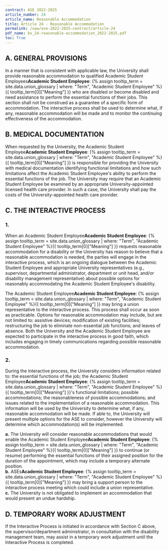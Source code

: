 ```yaml
---
contract: ASE 2022-2025
article_number: 24
article_name: Reasonable Accommodation 
title: Article 24 - Reasonable Accommodation 
permalink: /uaw/ase-2022-2025-contract/article-24
pdf_name: bx_24-reasonable-accommodation_2022-2025.pdf
toc: True
---
```



## A. GENERAL PROVISIONS

In a manner that is consistent with applicable law, the University shall provide reasonable accommodation to qualified <span class="tooltip">Academic Student Employees<span class="tooltip-text"><b>Academic Student Employee</b>: {% assign tooltip_term = site.data.union_glossary | where: "Term", "Academic Student Employee" %}{{ tooltip_term[0]["Meaning"] }}</span></span> who are disabled or become disabled and need assistance to perform the essential functions of their jobs. This section shall not be construed as a guarantee of a specific form of accommodation. The interactive process shall be used to determine what, if any, reasonable accommodation will be made and to monitor the continuing effectiveness of the accommodation.

## B. MEDICAL DOCUMENTATION

When requested by the University, the <span class="tooltip">Academic Student Employee<span class="tooltip-text"><b>Academic Student Employee</b>: {% assign tooltip_term = site.data.union_glossary | where: "Term", "Academic Student Employee" %}{{ tooltip_term[0]["Meaning"] }}</span></span> is responsible for providing the University with medical documentation identifying functional limitations and how such limitations affect the Academic Student Employee's ability to perform the essential functions of the job. The University may require that an Academic Student Employee be examined by an appropriate University-appointed licensed health care provider. In such a case, the University shall pay the costs of the University-appointed health care provider.

## C. THE INTERACTIVE PROCESS

### 1.  
When an <span class="tooltip">Academic Student Employee<span class="tooltip-text"><b>Academic Student Employee</b>: {% assign tooltip_term = site.data.union_glossary | where: "Term", "Academic Student Employee" %}{{ tooltip_term[0]["Meaning"] }}</span></span> requests reasonable accommodation for a disability or the University has reason to believe that a reasonable accommodation is needed, the parties will engage in the interactive process, which is an ongoing dialogue between the Academic Student Employee and appropriate University representatives (e.g., supervisor, departmental administrator, department or unit head, and/or disability management representative) about possible options for reasonably accommodating the Academic Student Employee's disability.

The <span class="tooltip">Academic Student Employee<span class="tooltip-text"><b>Academic Student Employee</b>: {% assign tooltip_term = site.data.union_glossary | where: "Term", "Academic Student Employee" %}{{ tooltip_term[0]["Meaning"] }}</span></span> may bring a union representative to the interactive process. This process shall occur as soon as practicable. Options for reasonable accommodation may include, but are not limited to: assistive devices; modification of existing facilities; restructuring the job to eliminate non-essential job functions; and leaves of absence. Both the University and the Academic Student Employee are expected to participate in the interactive process in good faith, which includes engaging in timely communications regarding possible reasonable accommodation.
### 2.  
During the interactive process, the University considers information related to: the essential functions of the job; the <span class="tooltip">Academic Student Employee<span class="tooltip-text"><b>Academic Student Employee</b>: {% assign tooltip_term = site.data.union_glossary | where: "Term", "Academic Student Employee" %}{{ tooltip_term[0]["Meaning"] }}</span></span>'s functional limitations; possible accommodations; the reasonableness of possible accommodations; and issues related to the implementation of a reasonable accommodation. This information will be used by the University to determine what, if any, reasonable accommodation will be made. If able to, the University will present multiple options for the ASE to consider, however the University will determine which accommodation(s) will be implemented.
<div class="lvl3"><b>a.</b> The University will consider reasonable accommodations that would enable the <span class="tooltip">Academic Student Employee<span class="tooltip-text"><b>Academic Student Employee</b>: {% assign tooltip_term = site.data.union_glossary | where: "Term", "Academic Student Employee" %}{{ tooltip_term[0]["Meaning"] }}</span></span> to continue (or resume) performing the essential functions of their assigned position for the duration of the appointment, which may include a temporary alternate position.</div>
<div class="lvl3"><b>b.</b> <span class="tooltip">ASEs<span class="tooltip-text"><b>Academic Student Employee</b>: {% assign tooltip_term = site.data.union_glossary | where: "Term", "Academic Student Employee" %}{{ tooltip_term[0]["Meaning"] }}</span></span> may bring a support person to the interactive process meeting which could include a union representative.</div>
<div class="lvl3"><b>c.</b> The University is not obligated to implement an accommodation that would present an undue hardship.</div>

## D. TEMPORARY WORK ADJUSTMENT

If the Interactive Process is initiated in accordance with Section C above, the supervisor/department administrator, in consultation with the disability management team, may assist in a temporary work adjustment until the Interactive Process is completed.

